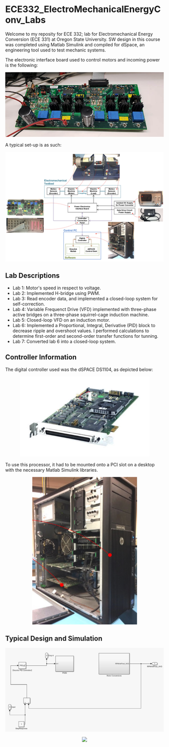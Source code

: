 # ECE332_ElectroMechanicalEnergyConv_Labs
Welcome to my reposity for ECE 332; lab for Electromechanical Energy Conversion (ECE 331) at Oregon State University. SW design in this course was completed using Matlab Simulink and compiled for dSpace, an engineering tool used to test mechanic systems.

The electronic interface board used to control motors and incoming power is the following:
<p align="center">
  <img src="https://github.com/victorg11/ECE332_ElectroMechanicalEnergyConv_Labs/blob/master/PowerElectronicsInterfaceBoard.png" s=5>
</p>

A typical set-up is as such:
<p align="center">
  <img src="https://github.com/victorg11/ECE332_ElectroMechanicalEnergyConv_Labs/blob/master/LabIntro.png" s=5>
</p>

## Lab Descriptions
* Lab 1: Motor's speed in respect to voltage.
* Lab 2: Implemented H-bridge using PWM.
* Lab 3: Read encoder data, and implemented a closed-loop system for self-correction.
* Lab 4: Variable Frequenct Drive (VFD) implemented with three-phase active bridges on a three-phase squirrel-cage induction machine.
* Lab 5: Closed-loop VFD on an induction motor.
* Lab 6: Implemented a Proportional, Integral, Derivative (PID) block to decrease ripple and overshoot values. I performed calculations to determine first-order and second-order transfer functions for tunning. 
* Lab 7: Converted lab 6 into a closed-loop system.

## Controller Information
The digital controller used was the dSPACE DS1104, as depicted below:
<p align="center">
  <img src="https://github.com/victorg11/ECE332_ElectroMechanicalEnergyConv_Labs/blob/master/Processor.png" s=5>
</p>

To use this processor, it had to be mounted onto a PCI slot on a desktop with the necessary Matlab Simulink libraries. 
<p align="center">
  <img src="https://github.com/victorg11/ECE332_ElectroMechanicalEnergyConv_Labs/blob/master/ComputerHWSetup.png" s=5>
</p>


## Typical Design and Simulation

<p align="center">
  <img src="https://github.com/victorg11/ECE332_ElectroMechanicalEnergyConv_Labs/blob/master/Final Design.png" s=5>
</p>

<p align="center">
  <img src="https://github.com/victorg11/ECE332_ElectroMechanicalEnergyConv_Labs/blob/master/Output" s=5>
</p>
